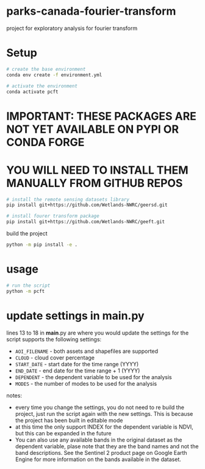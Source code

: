# parks-canada-fourier-transform
project for exploratory analysis for fourier transform

# Setup
```bash
# create the base environment
conda env create -f environment.yml
```

```bash
# activate the environment
conda activate pcft
```

# IMPORTANT: THESE PACKAGES ARE NOT YET AVAILABLE ON PYPI OR CONDA FORGE
# YOU WILL NEED TO INSTALL THEM MANUALLY FROM GITHUB REPOS
```bash
# install the remote sensing datasets library
pip install git+https://github.com/Wetlands-NWRC/geersd.git
```

```bash
# install fourer transform package
pip install git+https://github.com/Wetlands-NWRC/geeft.git
```

build the project
```bash
python -m pip install -e .
```

# usage
```bash
# run the script
python -m pcft
```

# update settings in __main__.py
lines 13 to 18 in __main__.py are where you would update the settings for the script
supports the following settings:
- `AOI_FILENAME` - both assets and shapefiles are supported
- `CLOUD` - cloud cover percentage
- `START_DATE` - start date for the time range (YYYY)
- `END_DATE` - end date for the time range + 1 (YYYY)
- `DEPENDENT` - the dependent variable to be used for the analysis
- `MODES` - the number of modes to be used for the analysis

notes:
- every time you change the settings, you do not need to re build the project, just run the script again with the new settings. This is because the project has been built in editable mode
- at this time the only support INDEX for the dependent variable is NDVI, but this can be expanded in the future
- You can also use any available bands in the original dataset as the dependent variable, plase note that they are the band names and not the band descriptions. See the Sentinel 2 product page on Google Earth Engine for more information on the bands available in the dataset.